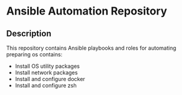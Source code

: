 # Ansible Automation Repository

## Description

This repository contains Ansible playbooks and roles for automating preparing os contains:
- Install OS utility packages
- Install network packages
- Install and configure docker
- Install and configure zsh
